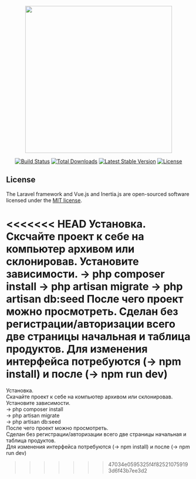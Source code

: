 <p align="center"><a href="https://laravel.com" target="_blank"><img src="https://raw.githubusercontent.com/laravel/art/master/logo-lockup/5%20SVG/2%20CMYK/1%20Full%20Color/laravel-logolockup-cmyk-red.svg" width="400"></a></p>

<p align="center">
<a href="https://travis-ci.org/laravel/framework"><img src="https://travis-ci.org/laravel/framework.svg" alt="Build Status"></a>
<a href="https://packagist.org/packages/laravel/framework"><img src="https://poser.pugx.org/laravel/framework/d/total.svg" alt="Total Downloads"></a>
<a href="https://packagist.org/packages/laravel/framework"><img src="https://poser.pugx.org/laravel/framework/v/stable.svg" alt="Latest Stable Version"></a>
<a href="https://packagist.org/packages/laravel/framework"><img src="https://poser.pugx.org/laravel/framework/license.svg" alt="License"></a>
</p>







## License

The Laravel framework and Vue.js and Inertia.js are open-sourced software licensed under the [MIT license](https://opensource.org/licenses/MIT).
  
<<<<<<< HEAD
   Установка.
 Сксчайте проект к себе  на компьютер архивом или склонировав.
 Установите зависимости.
 -> php composer install
 -> php artisan migrate
 -> php artisan db:seed
 После чего проект можно просмотреть.
 Сделан без регистрации/авторизации всего две страницы начальная и таблица продуктов.
 Для изменения интерфейса потребуются (-> npm install) и после (-> npm run dev)
=======
   Установка.</br>
 Скачайте проект к себе  на компьютер архивом или склонировав. </br>
 Установите зависимости.</br>
 -> php composer install</br>
 -> php artisan migrate</br>
 -> php artisan db:seed</br>
 После чего проект можно просмотреть.</br>
 Сделан без регистрации/авторизации всего две страницы начальная и таблица продуктов.</br>
 Для изменения интерфейса потребуются (-> npm install) и после (-> npm run dev)</br>
>>>>>>> 47034e0595325f4f825210759193d6f43b7ee3d2
